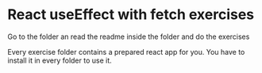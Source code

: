 # React useEffect with fetch exercises

Go to the folder an read the readme inside the folder and do the exercises

Every exercise folder contains a prepared react app for you. You have to install it in every folder to use it.